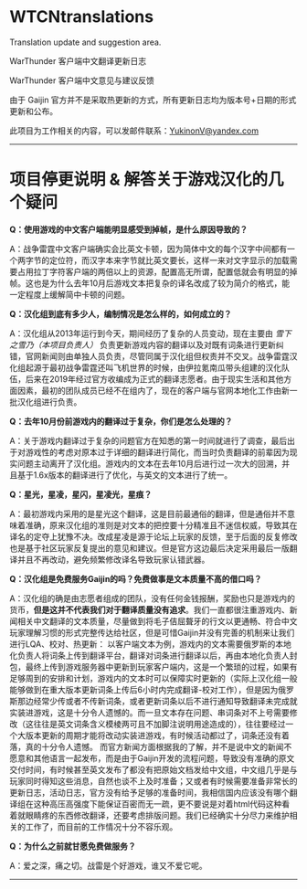 # WTCNtranslations
Translation update and suggestion area.

WarThunder 客户端中文翻译更新日志

WarThunder 客户端中文意见与建议反馈

由于 Gaijin 官方并不是采取热更新的方式，所有更新日志均为版本号+日期的形式更新和公布。

此项目为工作相关的内容，可以发邮件联系：YukinonV@yandex.com

***

# 项目停更说明 & 解答关于游戏汉化的几个疑问

**Q：使用游戏的中文客户端能明显感受到掉帧，是什么原因导致的？**

A：战争雷霆中文客户端确实会比英文卡顿，因为简体中文的每个汉字中间都有一个两字节的定位符，而汉字本来字节就比英文要长，这样一来对文字显示的加载需要占用拉丁字符客户端的两倍以上的资源，配置高无所谓，配置低就会有明显的掉帧。这也是为什么去年10月后游戏文本把复杂的译名改成了较为简介的格式，能一定程度上缓解简中卡顿的问题。

**Q：汉化组到底有多少人，编制情况是怎么样的，如何成立的？**

A：汉化组从2013年运行到今天，期间经历了复杂的人员变动，现在主要由 *雪下之雪乃（本项目负责人）* 负责更新游戏内容的翻译以及对既有词条进行更新纠错，官网新闻则由单独人员负责，尽管同属于汉化组但权责并不交叉。战争雷霆汉化组起源于最初战争雷霆还叫飞机世界的时候，由伊拉氪南瓜带头组建的汉化队伍，后来在2019年经过官方收编成为正式的翻译志愿者。由于现实生活和其他方面因素，最初的团队成员已经不在组内了，现在的客户端与官网本地化工作由新一批汉化组进行负责。

**Q：去年10月份前游戏内的翻译过于复杂，你们是怎么处理的？**

A：关于游戏内翻译过于复杂的问题官方在知悉的第一时间就进行了调查，最后出于对游戏性的考虑对原本过于详细的翻译进行简化，而当时负责翻译的前辈因为现实问题主动离开了汉化组。游戏内的文本在去年10月后进行过一次大的回溯，并且基于1.6x版本的翻译进行了优化，与英文的文本进行了统一。

**Q：星光，星凌，星闪，星凌光，星痕？**

A：最初游戏内采用的是星光这个翻译，这是目前最通俗的翻译，但是通俗并不意味着准确，原来汉化组的准则是对文本的把控要十分精准且不迷信权威，导致其在译名的定夺上犹豫不决。改成星凌是源于论坛上玩家的反馈，至于后面的反复修改也是基于社区玩家反复提出的意见和建议。但是官方这边最后决定采用最后一版翻译并且不再改动，避免频繁修改译名导致玩家认错武器。

**Q：汉化组是免费服务Gaijin的吗？免费做事是文本质量不高的借口吗？**

A：汉化组的确是由志愿者组成的团队，没有任何金钱报酬，奖励也只是游戏内的货币，**但是这并不代表我们对于翻译质量没有追求**。我们一直都很注重游戏内、新闻相关中文翻译的文本质量，尽量做到将毛子佶屈聱牙的行文以更通畅、符合中文玩家理解习惯的形式完整传达给社区，但是可惜Gaijin并没有完善的机制来让我们进行LQA、校对、热更新：
以客户端文本为例，游戏内的文本需要俄罗斯的本地化负责人将词条上传到翻译平台，翻译对词条进行翻译以后，再由本地化负责人封包，最终上传到游戏服务器中更新到玩家客户端内，这是一个繁琐的过程，如果有足够周到的安排和计划，游戏内的文本时可以保障实时更新的（实际上汉化组一般能够做到在重大版本更新词条上传后6小时内完成翻译-校对工作），但是因为俄罗斯那边经常少传或者不传新词条，或者更新词条以后不进行通知导致翻译未完成就实装进游戏，这是十分令人遗憾的。而一旦文本存在问题、串词条对不上号需要修改（这往往是英文词条含义模棱两可且不加脚注说明用途造成的），往往要经过一个大版本更新的周期才能将改动实装进游戏，有时候活动都过了，词条还没有着落，真的十分令人遗憾。
而官方新闻方面根据我的了解，并不是说中文的新闻不愿意和其他语言一起发布，而是由于Gaijin开发的流程问题，导致没有准确的原文交付时间，有时候甚至英文发布了都没有把原始文档发给中文组，中文组几乎是与玩家同时得知这些消息，自然也谈不上及时准备；又或者有时候需要准备非常长的更新日志，活动日志，官方没有给予足够的准备时间，我相信国内应该没有哪个翻译组在这种高压高强度下能保证百密而无一疏，更不要说是对着html代码这种看着就眼睛疼的东西修改翻译，还要考虑排版问题。我们已经确实十分尽力来维护相关的工作了，而目前的工作情况十分不容乐观。

**Q：为什么之前就甘愿免费做服务？**

A：爱之深，痛之切。战雷是个好游戏，谁又不爱它呢。

***
